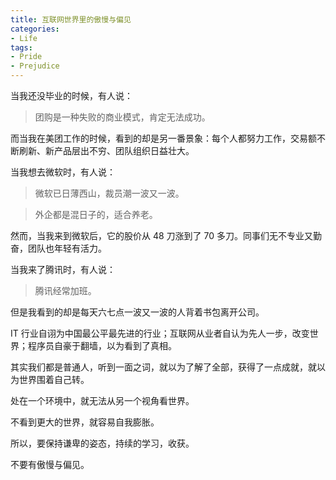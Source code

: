 ```yaml
---
title: 互联网世界里的傲慢与偏见
categories:
- Life
tags:
- Pride
- Prejudice
---
```


当我还没毕业的时候，有人说：

> 团购是一种失败的商业模式，肯定无法成功。

而当我在美团工作的时候，看到的却是另一番景象：每个人都努力工作，交易额不断刷新、新产品层出不穷、团队组织日益壮大。

当我想去微软时，有人说：

> 微软已日薄西山，裁员潮一波又一波。

> 外企都是混日子的，适合养老。

然而，当我来到微软后，它的股价从 48 刀涨到了 70 多刀。同事们无不专业又勤奋，团队也年轻有活力。

当我来了腾讯时，有人说：

> 腾讯经常加班。

但是我看到的却是每天六七点一波又一波的人背着书包离开公司。

IT 行业自诩为中国最公平最先进的行业；互联网从业者自认为先人一步，改变世界；程序员自豪于翻墙，以为看到了真相。

其实我们都是普通人，听到一面之词，就以为了解了全部，获得了一点成就，就以为世界围着自己转。

处在一个环境中，就无法从另一个视角看世界。

不看到更大的世界，就容易自我膨胀。

所以，要保持谦卑的姿态，持续的学习，收获。

不要有傲慢与偏见。
